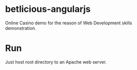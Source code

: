 # betlicious-angularjs
Online Casino demo for the reason of Web Development skills demonstration.

# Run
Just host root directory to an Apache web server.
